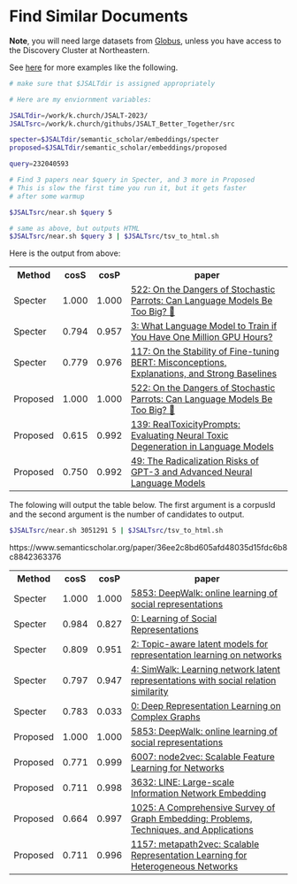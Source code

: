 # Find Similar Documents

<b>Note</b>, you will need large datasets from
<a href="https://app.globus.org/file-manager?origin_id=1ef9019c-eac0-11ed-9ba9-c9bb788c490e&origin_path=%2F%7E%2F">Globus</a></li>,
unless you have access to the Discovery Cluster at Northeastern.
<p>
See <a href="../examples/similar_documents/">here</a> for more examples like the following.

```sh
# make sure that $JSALTdir is assigned appropriately

# Here are my enviornment variables:

JSALTdir=/work/k.church/JSALT-2023/
JSALTsrc=/work/k.church/githubs/JSALT_Better_Together/src

specter=$JSALTdir/semantic_scholar/embeddings/specter
proposed=$JSALTdir/semantic_scholar/embeddings/proposed

query=232040593

# Find 3 papers near $query in Specter, and 3 more in Proposed
# This is slow the first time you run it, but it gets faster
# after some warmup

$JSALTsrc/near.sh $query 5

# same as above, but outputs HTML
$JSALTsrc/near.sh $query 3 | $JSALTsrc/tsv_to_html.sh
```

Here is the output from above:

<html><table><tr>
<th>Method</th>
<th>cosS</th>
<th>cosP</th>
<th>paper</th>
</tr>
<tr>
<td>Specter</td>
<td>1.000</td>
<td>1.000</td>
<td><a href="https://www.semanticscholar.org/paper/6d9727f1f058614cada3fe296eeebd8ec4fc512a">522: On the Dangers of Stochastic Parrots: Can Language Models Be Too Big? 🦜</a></td>
</tr>
<tr>
<td>Specter</td>
<td>0.794</td>
<td>0.957</td>
<td><a href="https://www.semanticscholar.org/paper/bb15f3727f827a3cb88b5d3ca48415c09b40a88f">3: What Language Model to Train if You Have One Million GPU Hours?</a></td>
</tr>
<tr>
<td>Specter</td>
<td>0.779</td>
<td>0.976</td>
<td><a href="https://www.semanticscholar.org/paper/8b9d77d5e52a70af37451d3db3d32781b83ea054">117: On the Stability of Fine-tuning BERT: Misconceptions, Explanations, and Strong Baselines</a></td>
</tr>
<tr>
<td>Proposed</td>
<td>1.000</td>
<td>1.000</td>
<td><a href="https://www.semanticscholar.org/paper/6d9727f1f058614cada3fe296eeebd8ec4fc512a">522: On the Dangers of Stochastic Parrots: Can Language Models Be Too Big? 🦜</a></td>
</tr>
<tr>
<td>Proposed</td>
<td>0.615</td>
<td>0.992</td>
<td><a href="https://www.semanticscholar.org/paper/399e7d8129c60818ee208f236c8dda17e876d21f">139: RealToxicityPrompts: Evaluating Neural Toxic Degeneration in Language Models</a></td>
</tr>
<tr>
<td>Proposed</td>
<td>0.750</td>
<td>0.992</td>
<td><a href="https://www.semanticscholar.org/paper/02fde8bfd9259a4f53316579eb0bf97213559e5c">49: The Radicalization Risks of GPT-3 and Advanced Neural Language Models</a></td>
</tr>
</table></html>

The folowing will output the table below.  The first argument is a
corpusId and the second argument is the number of candidates to
output.

```sh
$JSALTsrc/near.sh 3051291 5 | $JSALTsrc/tsv_to_html.sh
```

<html><table><tr>
<th>Method</th>
<th>cosS</th>
<th>cosP</th>
<th>paper</th>
</tr>
<tr>
<td>Specter</td>
<td>1.000</td>
<td>1.000</td>
<td><a href="https://www.semanticscholar.org/paper/fff114cbba4f3ba900f33da574283e3de7f26c83">5853: DeepWalk: online learning of social representations</a></td>
</tr>
<tr>
<td>Specter</td>
<td>0.984</td>
<td>0.827</td>
<td><a href="https://www.semanticscholar.org/paper/93b050f5bf0567a675979cd564cbe66ff9c3a78f">0: Learning of Social Representations</a></td>
</tr>
<tr>
<td>Specter</td>
<td>0.809</td>
<td>0.951</td>
<td><a href="https://www.semanticscholar.org/paper/21ee2cc0bf41c1b74efb6104edd4df73416b46c1">2: Topic-aware latent models for representation learning on networks</a></td>
</tr>
<tr>
<td>Specter</td>
<td>0.797</td>
<td>0.947</td>
<td><a href="https://www.semanticscholar.org/paper/e294339b402ce055d5a5198becc35b2dbbd20a9a">4: SimWalk: Learning network latent representations with social relation similarity</a></td>
</tr>
<tr>
<td>Specter</td>
<td>0.783</td>
<td>0.033</td>
<td><a href="https://www.semanticscholar.org/paper/bb11bec51c2e069ef0ddba4eb3117c9dbc8a4584">0: Deep Representation Learning on Complex Graphs</a></td>
</tr>
<tr>
<td>Proposed</td>
<td>1.000</td>
<td>1.000</td>
<td><a href="https://www.semanticscholar.org/paper/fff114cbba4f3ba900f33da574283e3de7f26c83">5853: DeepWalk: online learning of social representations</a></td>
</tr>
<tr>
<td>Proposed</td>
<td>0.771</td>
<td>0.999</td>
https://www.semanticscholar.org/paper/36ee2c8bd605afd48035d15fdc6b8c8842363376<td><a href="https://www.semanticscholar.org/paper/36ee2c8bd605afd48035d15fdc6b8c8842363376">6007: node2vec: Scalable Feature Learning for Networks</a></td>
</tr>
<tr>
<td>Proposed</td>
<td>0.711</td>
<td>0.998</td>
<td><a href="https://www.semanticscholar.org/paper/0834e74304b547c9354b6d7da6fa78ef47a48fa8">3632: LINE: Large-scale Information Network Embedding</a></td>
</tr>
<tr>
<td>Proposed</td>
<td>0.664</td>
<td>0.997</td>
<td><a href="https://www.semanticscholar.org/paper/006906b6bbe5c1f378cde9fd86de1ce9e6b131da">1025: A Comprehensive Survey of Graph Embedding: Problems, Techniques, and Applications</a></td>
</tr>
<tr>
<td>Proposed</td>
<td>0.711</td>
<td>0.996</td>
<td><a href="https://www.semanticscholar.org/paper/c0af91371f426ff92117d2ccdadb2032bec23d2c">1157: metapath2vec: Scalable Representation Learning for Heterogeneous Networks</a></td>
</tr>
</table></html>
